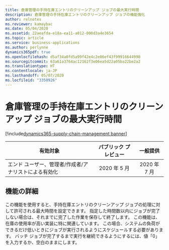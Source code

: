 ```yaml
---
title: 倉庫管理の手持在庫エントリのクリーンアップ ジョブの最大実行時間
description: 倉庫管理の手持在庫エントリのクリーンアップ ジョブの機能強化
author: relnotes
ms.reviewer: kamaybac
ms.date: 05/04/2020
ms.assetid: 22aeafda-e18a-ea11-a812-000d3a4e3654
ms.topic: article
ms.service: business-applications
ms.author: perlynne
dynamics365pdf: true
ms.openlocfilehash: d5af34a0fd5a99f42e4c2e86ef43f99916644990
ms.sourcegitcommit: 63a61a3764ac12162f3e06ea5d22a05ba22be2a2
ms.translationtype: HT
ms.contentlocale: ja-JP
ms.lasthandoff: 05/07/2020
ms.locfileid: "3350926"
---
```

# <a name="maximum-execution-time-for-the-warehouse-management-on-hand-entries-cleanup-job"></a>倉庫管理の手持在庫エントリのクリーンアップ ジョブの最大実行時間
[!include[dynamics365-supply-chain-management banner](../includes/dynamics365-supply-chain-management.md)]

| 有効対象    |  パブリック プレビュー | 一般提供 | 
| ---------- | :----------: |:----------: |
|エンド ユーザー、管理者/作成者/アナリストによる有効化|2020 年 5 月| 2020 年 7 月|






## <a name="feature-details"></a>機能の詳細
<!--feature detail start -->
この機能を使用すると、手持在庫エントリのクリーンアップ ジョブの処理に対して許可される最大時間を設定できます。 指定した時間数以内にジョブが完了しない場合は、それまでに完了した作業を保存して終了します。 この機能は、在庫の使用率が高い実装に特に関連しています。 この場合、システムの負荷ができるだけ低いときにジョブが実行されるようにスケジュールする必要があります。 バッチ ジョブが完了するまで実行を継続できるようにするには、値「0」を入力するか、空白のままにします。
<!--feature detail end -->









